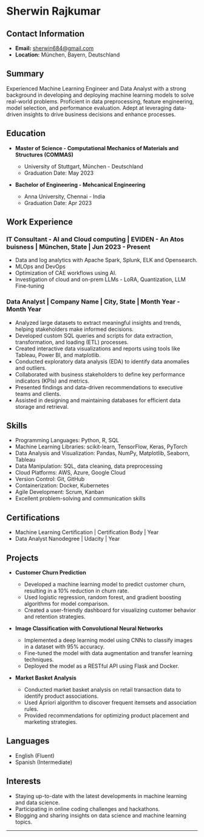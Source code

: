 # Sherwin Rajkumar

## Contact Information
- **Email:** sherwin684@gmail.com
- **Location:** München, Bayern, Deutschland

## Summary
Experienced Machine Learning Engineer and Data Analyst with a strong background in developing and deploying machine learning models to solve real-world problems. Proficient in data preprocessing, feature engineering, model selection, and performance evaluation. Adept at leveraging data-driven insights to drive business decisions and enhance processes.

## Education
- **Master of Science - Computational Mechanics of Materials and Structures (COMMAS)**
  - University of Stuttgart, München - Deutschland
  - Graduation Date: May 2023

- **Bachelor of Engineering - Mehcanical Engineering**
  - Anna University, Chennai - India
  - Graduation Date: Apr 2023

## Work Experience
### IT Consultant - AI and Cloud computing | EVIDEN - An Atos buisness | München, State | Jun 2023 - Present
- Data and log analytics with Apache Spark, Splunk, ELK and Opensearch.
- MLOps and DevOps
- Optimization of CAE workflows using AI.
- Investigation of cloud and on-prem LLMs - LoRA, Quantization, LLM Fine-tuning

### Data Analyst | Company Name | City, State | Month Year - Month Year
- Analyzed large datasets to extract meaningful insights and trends, helping stakeholders make informed decisions.
- Developed custom SQL queries and scripts for data extraction, transformation, and loading (ETL) processes.
- Created interactive data visualizations and reports using tools like Tableau, Power BI, and matplotlib.
- Conducted exploratory data analysis (EDA) to identify data anomalies and outliers.
- Collaborated with business stakeholders to define key performance indicators (KPIs) and metrics.
- Presented findings and data-driven recommendations to executive teams and clients.
- Assisted in designing and maintaining databases for efficient data storage and retrieval.

## Skills
- Programming Languages: Python, R, SQL
- Machine Learning Libraries: scikit-learn, TensorFlow, Keras, PyTorch
- Data Analysis and Visualization: Pandas, NumPy, Matplotlib, Seaborn, Tableau
- Data Manipulation: SQL, data cleaning, data preprocessing
- Cloud Platforms: AWS, Azure, Google Cloud
- Version Control: Git, GitHub
- Containerization: Docker, Kubernetes
- Agile Development: Scrum, Kanban
- Excellent problem-solving and communication skills

## Certifications
- Machine Learning Certification | Certification Body | Year
- Data Analyst Nanodegree | Udacity | Year

## Projects
- **Customer Churn Prediction**
  - Developed a machine learning model to predict customer churn, resulting in a 10% reduction in churn rate.
  - Used logistic regression, random forest, and gradient boosting algorithms for model comparison.
  - Created a user-friendly dashboard for visualizing customer behavior and retention strategies.

- **Image Classification with Convolutional Neural Networks**
  - Implemented a deep learning model using CNNs to classify images in a dataset with 95% accuracy.
  - Fine-tuned the model with data augmentation and transfer learning techniques.
  - Deployed the model as a RESTful API using Flask and Docker.

- **Market Basket Analysis**
  - Conducted market basket analysis on retail transaction data to identify product associations.
  - Used Apriori algorithm to discover frequent itemsets and association rules.
  - Provided recommendations for optimizing product placement and marketing strategies.

## Languages
- English (Fluent)
- Spanish (Intermediate)

## Interests
- Staying up-to-date with the latest developments in machine learning and data science.
- Participating in online coding challenges and hackathons.
- Blogging and sharing insights on data science and machine learning topics.

---

